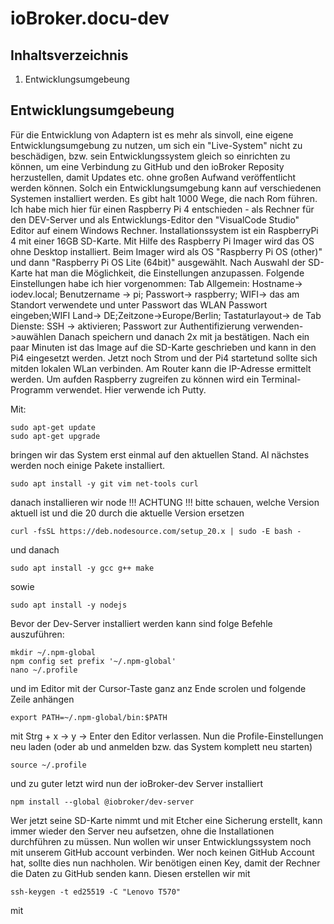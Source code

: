 # ioBroker.docu-dev

## Inhaltsverzeichnis
1. Entwicklungsumgebeung

## Entwicklungsumgebeung

Für die Entwicklung von Adaptern ist es mehr als sinvoll, eine eigene Entwicklungsumgebung zu nutzen, um sich ein "Live-System" nicht zu beschädigen,
bzw. sein Entwicklungssystem gleich so einrichten zu können, um eine Verbindung zu GitHub und den ioBroker Reposity herzustellen, damit Updates etc.
ohne großen Aufwand veröffentlicht werden können. Solch ein Entwicklungsumgebung kann auf verschiedenen Systemen installiert werden. Es gibt halt 1000 Wege,
die nach Rom führen. Ich habe mich hier für einen Raspberry Pi 4 entschieden - als Rechner für den DEV-Server und als Entwicklungs-Editor den "VisualCode Studio" Editor
auf einem Windows Rechner. Installationssystem ist ein RaspberryPi 4 mit einer 16GB SD-Karte. Mit Hilfe des Raspberry Pi Imager wird das OS ohne Desktop installiert.
Beim Imager wird als OS "Raspberry Pi OS (other)" und dann "Raspberry Pi OS Lite (64bit)" ausgewählt. Nach Auswahl der SD-Karte hat man die Möglichkeit,
die Einstellungen anzupassen. Folgende Einstellungen habe ich hier vorgenommen:
Tab Allgemein: Hostname-> iodev.local; Benutzername -> pi; Passwort-> raspberry; WIFI-> das am Standort verwendete und unter Passwort das WLAN Passwort eingeben;WIFI Land-> DE;Zeitzone->Europe/Berlin; Tastaturlayout-> de
Tab Dienste: SSH -> aktivieren; Passwort zur Authentifizierung verwenden->auwählen
Danach speichern und danach 2x mit ja bestätigen.
Nach ein paar Minuten ist das Image auf die SD-Karte geschrieben und kann in den Pi4 eingesetzt werden. Jetzt noch Strom und der Pi4 startetund sollte sich mitden lokalen WLan verbinden. Am Router kann die IP-Adresse ermittelt werden.
Um aufden Raspberry zugreifen zu können wird ein Terminal-Programm verwendet. Hier verwende ich Putty.

Mit:
```
sudo apt-get update
sudo apt-get upgrade
```
bringen wir das System erst einmal auf den aktuellen Stand.
Al nächstes werden noch einige Pakete installiert.
```
sudo apt install -y git vim net-tools curl
```
danach installieren wir node !!! ACHTUNG !!! bitte schauen, welche Version aktuell ist und die 20 durch die aktuelle Version ersetzen
```
curl -fsSL https://deb.nodesource.com/setup_20.x | sudo -E bash -
```
und danach
```
sudo apt install -y gcc g++ make
```
sowie
```
sudo apt install -y nodejs
```
Bevor der Dev-Server installiert werden kann sind folge Befehle auszuführen:
```
mkdir ~/.npm-global
npm config set prefix '~/.npm-global'
nano ~/.profile
```
und im Editor mit der Cursor-Taste ganz anz Ende scrolen und folgende Zeile anhängen
```
export PATH=~/.npm-global/bin:$PATH
```
mit Strg + x -> y -> Enter den Editor verlassen. Nun die Profile-Einstellungen neu laden (oder ab und anmelden bzw. das System komplett neu starten)
```
source ~/.profile
```
und zu guter letzt wird nun der ioBroker-dev Server installiert
```
npm install --global @iobroker/dev-server
```
Wer jetzt seine SD-Karte nimmt und mit Etcher eine Sicherung erstellt, kann immer wieder den Server neu aufsetzen, ohne die Installationen durchführen zu müssen.
Nun wollen wir unser Entwicklungssystem noch mit unserem GitHub account verbinden. Wer noch keinen GitHub Account hat, sollte dies nun nachholen.
Wir benötigen einen Key, damit der Rechner die Daten zu GitHub senden kann. Diesen erstellen wir mit
```
ssh-keygen -t ed25519 -C "Lenovo T570"
```
mit

